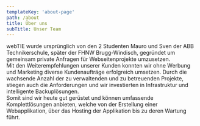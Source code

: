 ```yaml
---
templateKey: 'about-page'
path: /about
title: Über uns
subTitle: Unser Team
---
```

 webTIE wurde ursprünglich von den 2 Studenten Mauro und Sven der ABB Technikerschule, später der FHNW
              Brugg-Windisch,
              gegründet um gemeinsam private Anfragen für Webseitenprojekte umzusetzen. <br /> Mit den Weiterempfehlungen
              unserer Kunden konnten wir ohne Werbung und Marketing diverse Kundenaufträge erfolgreich umsetzen. Durch
              die wachsende Anzahl der zu verwaltenden und zu betreuenden Projekte, stiegen auch die Anforderungen und
              wir investierten in Infrastruktur und intelligente Backuplösungen.<br /> Somit sind wir heute gut gerüstet
                und
                können umfassende Komplettlösungen anbieten, welche von der Erstellung einer Webapplikation, über das
                Hosting der Applikation bis zu deren Wartung führt.